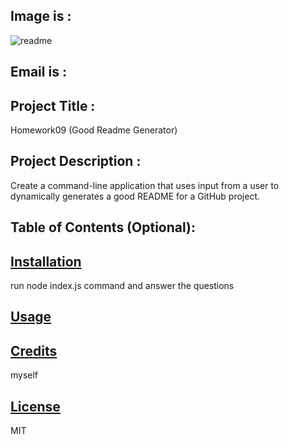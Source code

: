 ## Image is :  
![readme](https://avatars1.githubusercontent.com/u/60083145?v=4)

## Email is : 
 

## Project Title : 
Homework09 (Good Readme Generator)

## Project Description : 
Create a command-line application that uses input from a user to dynamically generates a good README for a GitHub project. 

## Table of Contents (Optional): 
 

## [Installation](#installation) 
run node index.js command and answer the questions 

## [Usage](#usage) 
 

## [Credits](#credits) 
myself 

## [License](#license) 
MIT